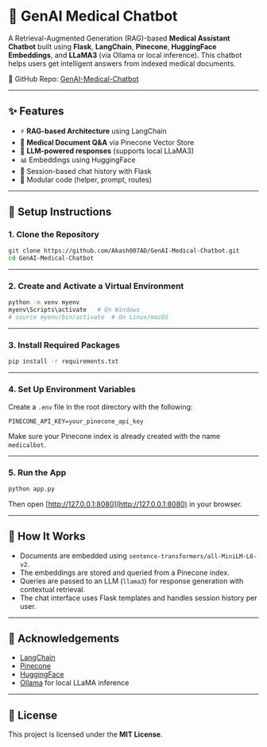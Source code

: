 # 🧠 GenAI Medical Chatbot

A Retrieval-Augmented Generation (RAG)-based **Medical Assistant Chatbot** built using **Flask**, **LangChain**, **Pinecone**, **HuggingFace Embeddings**, and **LLaMA3** (via Ollama or local inference). This chatbot helps users get intelligent answers from indexed medical documents.

🔗 GitHub Repo: [GenAI-Medical-Chatbot](https://github.com/Akash007AD/GenAI-Medical-Chatbot)

---

## ✨ Features

- ⚡ **RAG-based Architecture** using LangChain
- 🧾 **Medical Document Q&A** via Pinecone Vector Store
- 🧠 **LLM-powered responses** (supports local LLaMA3)
- 📊 Embeddings using HuggingFace
- 💬 Session-based chat history with Flask
- 🧩 Modular code (helper, prompt, routes)

---

## 🔧 Setup Instructions

### 1. Clone the Repository

```bash
git clone https://github.com/Akash007AD/GenAI-Medical-Chatbot.git
cd GenAI-Medical-Chatbot
````

---

### 2. Create and Activate a Virtual Environment

```bash
python -m venv myenv
myenv\Scripts\activate   # On Windows
# source myenv/bin/activate  # On Linux/macOS
```

---

### 3. Install Required Packages

```bash
pip install -r requirements.txt
```

---

### 4. Set Up Environment Variables

Create a `.env` file in the root directory with the following:

```
PINECONE_API_KEY=your_pinecone_api_key
```

Make sure your Pinecone index is already created with the name `medicalbot`.

---

### 5. Run the App

```bash
python app.py
```

Then open [http://127.0.0.1:8080](http://127.0.0.1:8080) in your browser.

---

## 💬 How It Works

* Documents are embedded using `sentence-transformers/all-MiniLM-L6-v2`.
* The embeddings are stored and queried from a Pinecone index.
* Queries are passed to an LLM (`llama3`) for response generation with contextual retrieval.
* The chat interface uses Flask templates and handles session history per user.

---

## 🤝 Acknowledgements

* [LangChain](https://www.langchain.com/)
* [Pinecone](https://www.pinecone.io/)
* [HuggingFace](https://huggingface.co/)
* [Ollama](https://ollama.com/) for local LLaMA inference

---

## 📜 License

This project is licensed under the **MIT License**.
